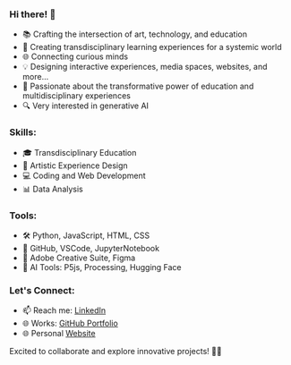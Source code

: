 ### Hi there! 👋

- 📚 Crafting the intersection of art, technology, and education
- 🚀 Creating transdisciplinary learning experiences for a systemic world
- 🌐 Connecting curious minds
- 💡 Designing interactive experiences, media spaces, websites, and more...
- 🌟 Passionate about the transformative power of education and multidisciplinary experiences
- 🔍 Very interested in generative AI 

### Skills:
- 🎓 Transdisciplinary Education
- 🎨 Artistic Experience Design
- 💻 Coding and Web Development
- 📊 Data Analysis

### Tools:
- 🛠️ Python, JavaScript, HTML, CSS
- 🚀 GitHub, VSCode, JupyterNotebook
- 🎨 Adobe Creative Suite, Figma
- 🤖 AI Tools: P5js, Processing, Hugging Face

### Let's Connect:
- 📫 Reach me: [LinkedIn](https://www.linkedin.com/in/matiasbarreto/)
- 🌐 Works: [GitHub Portfolio](https://linktr.ee/devenirfantasma)  
- 🌐 Personal [Website](https://matiasbarreto.ar/portfolio/)  

Excited to collaborate and explore innovative projects! 🚀✨

